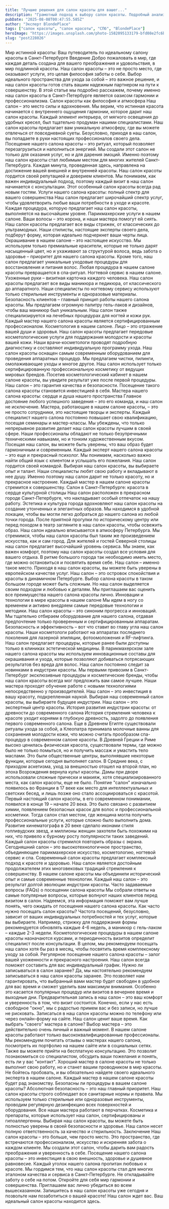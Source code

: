 ```yaml
---
title: "Лучшие решения для салон красоты для вашег..."
description: "Грамотный подход к выбору салон красоты. Подробный анализ всех нюансов и особенностей. Доверьте выбор опытным специалистам нашего салона. Эксклюзивные предложени..."
pubDate: "2025-08-08T00:47:55.585Z"
author: "Эксперт BlondePlace"
tags: ["салон красоты", "салон красоты", "СПб", "BlondePlace"]
heroImage: "https://images.unsplash.com/photo-1582095133179-bfd08e2fc6b3?q=80&w=800&auto=format&fit=crop"
slug: "post228026"
---
```


Мир истинной красоты: Ваш путеводитель по идеальному салону красоты в Санкт-Петербурге Введение Добро пожаловать в мир, где каждая деталь создана для вашего преображения и удовольствия, в мир подлинной красоты. Наш салон красоты – это не просто место, где оказывают услуги, это целая философия заботы о себе. Выбор идеального пространства для ухода за собой – это важное решение, и наш салон красоты готов стать вашим надежным партнером на пути к совершенству. В этой статье мы подробно расскажем, почему именно наш салон красоты в Санкт-Петербурге является оазисом гармонии и профессионализма. Салон красоты как философия и атмосфера Наш салон – это место силы и вдохновения. Мы верим, что истинная красота начинается с внутреннего ощущения гармонии, которое дарит наш салон красоты. Каждый элемент интерьера, от мягкого освещения до удобных кресел, был тщательно продуман нашими специалистами. Наш салон красоты предлагает вам уникальную атмосферу, где вы можете отвлечься от повседневной суеты. Безусловно, приходя в наш салон, вы попадаете в руки настоящих профессионалов своего дела. Посещение нашего салона красоты – это ритуал, который позволяет перезагрузиться и наполниться энергией. Мы создали этот салон не только для оказания услуг, но и для дарения эмоций. Именно поэтому наш салон красоты стал любимым местом для многих жителей Санкт-Петербурга. Каждая минута, проведенная здесь, направлена на достижение вашей внешней и внутренней красоты. Наш салон красоты гордится своей репутацией и доверием клиентов. Мы понимаем, как важен индивидуальный подход, поэтому каждый визит в наш салон начинается с консультации. Этот особенный салон красоты всегда рад новым гостям. Услуги нашего салона красоты: полный спектр для вашего совершенства Наш салон предлагает широчайший спектр услуг, чтобы удовлетворить любые ваши потребности в уходе и красоте. Каждая процедура, которую предлагает наш салон красоты, выполняется на высочайшем уровне. Парикмахерские услуги в нашем салоне. Ваши волосы – это корона, и наши мастера помогут ей сиять. Наш салон красоты предлагает все виды стрижек, от классических до ультрамодных. Наши стилисты, настоящие эксперты своего дела, подберут форму, которая идеально подчеркнет ваши черты лица. Окрашивание в нашем салоне – это настоящее искусство. Мы используем только премиальные красители, которые не только дарят насыщенный цвет, но и ухаживают за структурой волоса, ведь забота о здоровье – приоритет для нашего салона красоты. Кроме того, наш салон предлагает уникальные уходовые процедуры для восстановления и питания волос. Любая процедура в нашем салоне красоты превращается в спа-ритуал. Ногтевой сервис в нашем салоне. Ухоженные руки – визитная карточка каждого человека. Наш салон красоты предлагает все виды маникюра и педикюра, от классического до аппаратного. Наши специалисты по ногтевому сервису используют только стерильные инструменты и одноразовые материалы. Безопасность клиентов – главный принцип работы нашего салона красоты. Мы предлагаем огромную палитру гель-лаков и дизайнов, чтобы ваш маникюр был уникальным. Наш салон также специализируется на лечебных процедурах для ногтей и кожи рук. Каждый мастер нашего салона красоты является сертифицированным профессионалом. Косметология в нашем салоне. Лицо – это отражение вашей души и здоровья. Наш салон красоты предлагает передовые косметологические услуги для поддержания молодости и красоты вашей кожи. Наши врачи-косметологи проводят подробную диагностику и составляют индивидуальную программу ухода. Наш салон красоты оснащен самым современным оборудованием для проведения аппаратных процедур. Мы предлагаем чистки, пилинги, омолаживающие уходы и многое другое. Наш салон использует только сертифицированную профессиональную косметику от ведущих мировых брендов. Посетив косметологический кабинет в нашем салоне красоты, вы увидите результат уже после первой процедуры. Наш салон – это гарантия качества и безопасности. Посещение такого салона красоты становится инвестицией в себя. Мастера нашего салона красоты: сердце и душа нашего пространства Главное достояние любого успешного заведения – это его команда, и наш салон не исключение. Мастера, работающие в нашем салоне красоты, – это не просто сотрудники, это настоящие творцы и эксперты. Каждый специалист нашего салона постоянно повышает свою квалификацию, посещая семинары и мастер-классы. Мы убеждены, что только непрерывное развитие делает наш салон красоты лучшим в своей сфере. Наши профессионалы обладают не только безупречными техническими навыками, но и тонким художественным вкусом. Посещая наш салон, вы можете быть уверены, что ваш образ будет гармоничным и современным. Каждый эксперт нашего салона красоты – это еще и прекрасный психолог. Мы понимаем, насколько важно найти общий язык с клиентом и услышать его пожелания. Наш салон гордится своей командой. Выбирая наш салон красоты, вы выбираете опыт и талант. Наши специалисты любят свою работу и вкладывают в нее душу. Именно поэтому наш салон дарит не только красоту, но и прекрасное настроение. Каждый мастер в нашем салоне красоты стремится к совершенству. Салон в Санкт-Петербурге: красота в сердце культурной столицы Наш салон расположен в прекрасном городе Санкт-Петербурге, что накладывает особый отпечаток на нашу работу. Эстетика и культура города вдохновляют наш салон красоты на создание утонченных и элегантных образов. Мы находимся в удобной локации, чтобы вы могли легко добраться до нашего салона из любой точки города. После приятной прогулки по историческому центру или перед походом в театр загляните в наш салон красоты, чтобы освежить образ. Наш салон идеально вписывается в атмосферу Петербурга. Мы стремимся, чтобы наш салон красоты был таким же произведением искусства, как и сам город. Для жителей и гостей Северной столицы наш салон предлагает высочайший уровень сервиса. Мы знаем, как важен комфорт, поэтому наш салон красоты создал все условия для вашего отдыха. В ритме большого города так необходимо иметь место, где можно остановиться и посвятить время себе. Наш салон – именно такое место. Приходя в наш салон красоты, вы можете быть уверены в европейском качестве услуг. Наш салон – это островок спокойствия и красоты в динамичном Петербурге. Выбор салона красоты в таком большом городе может быть сложным. Но наш салон выделяется своим подходом и любовью к деталям. Мы приглашаем вас оценить все преимущества нашего салона красоты лично. Инновации и технологии в мире красоты в нашем салоне Мы идем в ногу со временем и активно внедряем самые передовые технологии и методики. Наш салон красоты – это синоним прогресса и инноваций. Мы тщательно отбираем оборудование для нашего салона, отдавая предпочтение только проверенным и сертифицированным аппаратам. Безопасность и эффективность – вот что ставит во главу угла наш салон красоты. Наши косметологи работают на аппаратах последнего поколения для лазерной эпиляции, фотоомоложения и RF-лифтинга. Наш салон предлагает процедуры, которые ранее были доступны только в клиниках эстетической медицины. В парикмахерском зале нашего салона красоты мы используем инновационные составы для окрашивания и ухода, которые позволяют добиваться потрясающих результатов без вреда для волос. Наш салон постоянно следит за новинками в индустрии красоты. Мы первыми привозим в Санкт-Петербург эксклюзивные процедуры и косметические бренды, чтобы наш салон красоты всегда мог предложить вам самое лучшее. Наши мастера проходят обучение работе с новыми технологиями непосредственно у производителей. Наш салон – это инвестиция в вашу красоту, подкрепленная наукой. Выбирая наш современный салон красоты, вы выбираете будущее индустрии. Наш салон – это экспертный центр красоты. История развития индустрии красоты: от древности до современного салона История стремления человека к красоте уходит корнями в глубокую древность, задолго до появления первого современного салона. Еще в Древнем Египте существовали ритуалы ухода за собой, а Клеопатра принимала молочные ванны для сохранения молодости кожи, что можно считать прообразом спа-процедур в современном салоне красоты. В Древней Греции и Риме высоко ценилась физическая красота, существовали термы, где можно было не только помыться, но и получить массаж и умастить тело маслами. Это были общественные центры, выполнявшие некоторые функции, которые сегодня выполняет салон. В Средние века, с приходом аскетизма, уход за внешностью отошел на второй план, но эпоха Возрождения вернула культ красоты. Дамы при дворе использовали сложные прически и макияж, хотя специализированного места, как салон красоты, еще не было. Понятие "салон" изначально появилось во Франции в 17 веке как место для интеллектуальных и светских бесед, и лишь позже оно стало ассоциироваться с красотой. Первый настоящий салон красоты, в его современном понимании, появился в конце 19 – начале 20 века. Это было связано с развитием химии, появлением безопасных красок для волос и профессиональной косметики. Тогда салон стал местом, где женщина могла получить профессиональные услуги, которые сложно было выполнить дома. Развитие кинематографа в 20 веке сделало иконами стиля голливудских звезд, и миллионы женщин захотели быть похожими на них, что привело к бурному росту популярности таких заведений. Каждый салон красоты стремился повторить образы с экрана. Сегодняшний салон – это высокотехнологичное пространство, объединяющее парикмахерское искусство, косметологию, ногтевой сервис и спа. Современный салон красоты предлагает комплексный подход к красоте и здоровью. Наш салон является достойным продолжателем этих многовековых традиций стремления к совершенству. В нашем салоне красоты мы объединили исторический опыт и самые современные технологии. Каждый наш салон – это результат долгой эволюции индустрии красоты. Часто задаваемые вопросы (FAQs) о посещении салона красоты Мы собрали ответы на самые популярные вопросы, которые волнуют наших клиентов перед визитом в салон. Надеемся, эта информация поможет вам лучше понять, чего ожидать от посещения нашего салона красоты. Как часто нужно посещать салон красоты? Частота посещений, безусловно, зависит от ваших индивидуальных потребностей и тех услуг, которые вы выбираете. Например, стрижку для поддержания формы рекомендуется обновлять каждые 4-6 недель, а маникюр с гель-лаком – каждые 2-3 недели. Косметологические процедуры в нашем салоне красоты назначаются курсами, и периодичность визитов определит специалист после консультации. В целом, мы рекомендуем посещать наш салон хотя бы раз в месяц, чтобы посвятить время комплексному уходу за собой. Регулярное посещение нашего салона красоты – залог вашей ухоженности и прекрасного настроения. Наш салон всегда поможет составить для вас индивидуальный график. Нужно ли записываться в салон заранее? Да, мы настоятельно рекомендуем записываться в наш салон красоты заранее. Это позволяет нам гарантировать, что выбранный вами мастер будет свободен в удобное для вас время и сможет уделить вам максимум внимания. Особенно это касается популярных процедур или визитов в вечернее время и выходные дни. Предварительная запись в наш салон – это ваш комфорт и уверенность в том, что визит состоится. Конечно, если у нас есть свободное "окно", мы с радостью примем вас и без записи, но лучше не рисковать. Записаться в наш салон красоты можно по телефону или через онлайн-форму на сайте. Наш салон ценит ваше время. Как выбрать "своего" мастера в салоне? Выбор мастера – это действительно очень личный и важный момент. В нашем салоне красоты работают только высококвалифицированные профессионалы. Мы рекомендуем почитать отзывы о мастерах нашего салона, посмотреть их портфолио на нашем сайте или в социальных сетях. Также вы можете прийти на бесплатную консультацию. Это позволит познакомиться со специалистом, обсудить ваши пожелания и понять, есть ли у вас "контакт". Хороший мастер в салоне красоты не только выполнит свою работу, но и станет вашим проводником в мир красоты. Не бойтесь пробовать, и вы обязательно найдете своего идеального эксперта в нашем салоне. Каждый мастер в нашем салоне красоты будет рад знакомству. Безопасны ли процедуры в вашем салоне красоты? Абсолютная безопасность – это наш главный приоритет. Наш салон красоты строго соблюдает все санитарные нормы и правила. Мы используем только стерильные или одноразовые инструменты, проводим регулярную дезинфекцию всех поверхностей и оборудования. Все наши мастера работают в перчатках. Косметика и препараты, которые использует наш салон, сертифицированы и гипоаллергенны. Выбирая наш салон красоты, вы можете быть полностью уверены в своей безопасности и здоровье. Наш салон несет полную ответственность за качество и стерильность. Заключение Наш салон красоты – это больше, чем просто место. Это пространство, где встречаются профессионализм, искусство и искренняя забота о каждом клиенте. Мы создали этот салон, чтобы дарить вам радость преображения и уверенность в себе. Посещение нашего салона красоты – это инвестиция в свою внешность, здоровье и душевное равновесие. Каждый уголок нашего салона пропитан любовью к красоте. Мы гордимся тем, что наш салон красоты стал для многих эталоном качества и сервиса в Санкт-Петербурге. Не откладывайте заботу о себе на потом. Откройте для себя мир гармонии и совершенства. Приглашаем вас лично убедиться во всем вышесказанном. Запишитесь в наш салон красоты уже сегодня и позвольте нам позаботиться о вашей красоте! Наш салон ждет вас. Ваш идеальный салон красоты находится здесь.